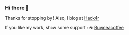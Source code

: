 ### Hi there 👋

Thanks for stopping by ! Also, I blog at [Hack4r](https://hack4r.com)

If you like my work, show some support : :coffee: <a href="https://www.buymeacoffee.com/sujaykundu">Buymeacoffee</a>
